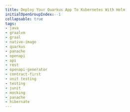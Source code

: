 ```yaml
---
title: Deploy Your Quarkus App To Kubernetes With Helm
initialOpenGroupIndex: -1
collapsable: true
tags:
- java
- graalvm
- graal
- native-image
- quarkus
- panache
- openapi
- api
- rest
- openapi-generator
- contract-first
- unit testing
- testing
- junit
- mocking
- panache
- hibernate
---
```

